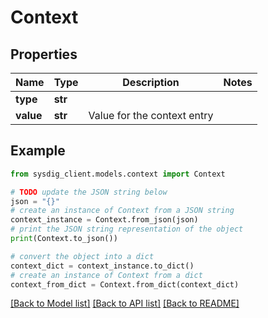 # Context


## Properties

Name | Type | Description | Notes
------------ | ------------- | ------------- | -------------
**type** | **str** |  | 
**value** | **str** | Value for the context entry | 

## Example

```python
from sysdig_client.models.context import Context

# TODO update the JSON string below
json = "{}"
# create an instance of Context from a JSON string
context_instance = Context.from_json(json)
# print the JSON string representation of the object
print(Context.to_json())

# convert the object into a dict
context_dict = context_instance.to_dict()
# create an instance of Context from a dict
context_from_dict = Context.from_dict(context_dict)
```
[[Back to Model list]](../README.md#documentation-for-models) [[Back to API list]](../README.md#documentation-for-api-endpoints) [[Back to README]](../README.md)



